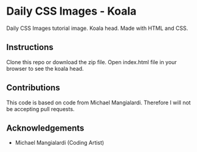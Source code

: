# Daily CSS Images - Koala
Daily CSS Images tutorial image. Koala head. Made with HTML and CSS.

## Instructions
Clone this repo or download the zip file. Open index.html file in your browser to see the koala head.

## Contributions
This code is based on code from Michael Mangialardi. Therefore I will not be accepting pull requests.

## Acknowledgements
* Michael Mangialardi (Coding Artist)
